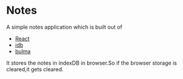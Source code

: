 # Notes

A simple notes application which is built out of

* [React](https://reactjs.org/)
* [idb](https://github.com/jakearchibald/idb)
* [bulma](https://bulma.io/)

It stores the notes in indexDB in browser.So if the browser storage is cleared,it gets cleared.
